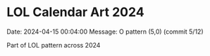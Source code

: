 # LOL Calendar Art 2024

Date: 2024-04-15 00:04:00
Message: O pattern (5,0) (commit 5/12)

Part of LOL pattern across 2024
